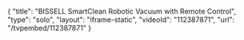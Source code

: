 {
    "title": "BISSELL SmartClean Robotic Vacuum with Remote Control",
    "type": "solo",
    "layout": "iframe-static",
    "videoId": "112387871",
    "url": "\/tvpembed\/112387871"
}